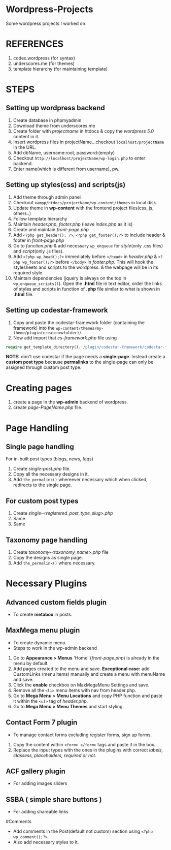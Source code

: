 # Wordpress-Projects
Some wordpress projects I worked on.

# REFERENCES 

1. codex.wordpress (for syntax)
2. underscores.me (for themes)
3. template hierarchy (for maintaining template) 

# STEPS
## Setting up wordpress backend
1. Create database in phpmyadmin
2. Download theme from underscores.me
3. Create folder with *projectname* in htdocs & copy the *wordpress 5.0* content in it.
4. Insert wordpress files in projectName...checkout `localhost/projectName` in the URL.
5. Add dbName, username:root, password:(empty)
6. Checkout `http://localhost/projectName/wp-login.php` to enter backend.
7. Enter name(which is different from username), pw.

## Setting up styles(css) and scripts(js)
1. Add theme through admin panel  
2. Checkout `xampp/htdocs/projectName/wp-content/themes` in local disk.
3. Update theme in **wp-content** with the frontend project files(css, js, others..)
4. Follow template hierarchy
5. Maintain *header.php*, *footer.php* (leave *index.php* as it is)
6. Create and maintain *front-page.php*
7. Add `<?php get_header(); ?>`, `<?php get_footer();?>` to include header & footer in *front-page.php*
8. Go to *function.php* & add necessary `wp_enqueue` for *style*(only .css files) and *script*(only .js files).
9. Add `<?php wp_head();?>` immediately before `</head>` in *header.php* & `<?php wp_footer();?>` before `</body>` in *footer.php*. This will hook the stylesheets and scripts to the wordpress. & the webpage will be in its required style.
10. Maintain dependencies (jquery is always on the top in `wp_enqueue_scripts()`).
	Open the **.html** file in text editor, order the links of styles and scripts in function of **.php** file similar to what is shown in **.html** file.

## Setting up codestar-framework

1. Copy and paste the  codestar-framework folder (containing the framework) into the `wp-content/themes/my-theme/plugin(createnewfolder)/`
2. Now add import that *cs-framework.php* file using
```php
require get_template_directory().'/plugin/codestar-framework/codestar-framework1.0.2/cs-framework.php'
```

**NOTE:** don't use codestar if the page needs a **single-page**. Instead create a **custom post type** because **permalinks** to the single-page can only be assigned through custom post type. 

# Creating pages

1. create a page in the **wp-admin** backend of wordpress.
2. create *page-PageName.php* file.

# Page Handling
## Single page handling
For in-built post types (blogs, news, faqs)
1. Create *single-post.php* file.
2. Copy all the necessary designs in it.
3. Add `the_permalink()` whereever necessary which when clicked, redirects to the single page.

## For custom post types
1. Create *single-<registered_post_type_slug>.php* 
2. Same
3. Same

## Taxonomy page handling
1. Create *taxonomy-<taxonomy_name>.php* file
2. Copy the designs as single page.
3. Add `the_permalink()` where necessary.


# Necessary Plugins 
## Advanced custom fields plugin
* To create **metabox** in posts.

## MaxMega menu plugin
* To create dynamic menu.  
* Steps to work in the wp-admin backend
1. Go to **Appearance > Menus** 'Home' (*front-page.php*) is already in the menu by default.
2. Add pages created to the menu and save. 
**Exceptional case:** add CustomLinks (menu items) manually and create a menu with menuName and save.
3. Click the **enable** checkbox on MaxMegaMenu Settings and save.
4. Remove all the `<li>` menu items with nav from header.php.
5. Go to **Mega Menu > Menu Locations** and copy PHP function and paste it within the `<ul>` tag of *header.php*.
6. Go to **Mega Menu > Menu Themes** and start styling. 

## Contact Form 7 plugin
* To manage contact forms excluding register forms, sign up forms.  
1. Copy the content within `<form> </form>` tags and paste it in the box.
2. Replace the input types with the ones in the plugins with correct *labels, classess, placeholders, required or not*.

## ACF gallery plugin
* For adding images sliders

## SSBA ( simple share buttons )
* For adding shareable links

#Comments
* Add comments in the Post(default not custom) section using `<?php wp_comment();?>`.
* Also add necessary styles to it.